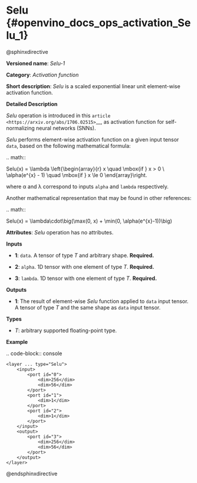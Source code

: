 # Selu {#openvino_docs_ops_activation_Selu_1}

@sphinxdirective

**Versioned name**: *Selu-1*

**Category**: *Activation function*

**Short description**: *Selu* is a scaled exponential linear unit element-wise activation function.

**Detailed Description**

*Selu* operation is introduced in this `article <https://arxiv.org/abs/1706.02515>`__, as activation function for self-normalizing neural networks (SNNs).

*Selu* performs element-wise activation function on a given input tensor ``data``, based on the following mathematical formula:

.. math::

   Selu(x) = \lambda \left\{\begin{array}{r} x \quad \mbox{if } x > 0 \\ \alpha(e^{x} - 1) \quad \mbox{if } x \le 0 \end{array}\right.

where α and λ correspond to inputs ``alpha`` and ``lambda`` respectively.

Another mathematical representation that may be found in other references:

.. math::

   Selu(x) = \lambda\cdot\big(\max(0, x) + \min(0, \alpha(e^{x}-1))\big)

**Attributes**: *Selu* operation has no attributes.

**Inputs**

* **1**: ``data``. A tensor of type *T* and arbitrary shape. **Required.**

* **2**: ``alpha``. 1D tensor with one element of type *T*. **Required.**

* **3**: ``lambda``. 1D tensor with one element of type *T*. **Required.**

**Outputs**

* **1**: The result of element-wise *Selu* function applied to ``data`` input tensor. A tensor of type *T* and the same shape as ``data`` input tensor.

**Types**

* *T*: arbitrary supported floating-point type.

**Example**

.. code-block:: console 

    <layer ... type="Selu">
        <input>
            <port id="0">
                <dim>256</dim>
                <dim>56</dim>
            </port>
            <port id="1">
                <dim>1</dim>
            </port>
            <port id="2">
                <dim>1</dim>
            </port>
        </input>
        <output>
            <port id="3">
                <dim>256</dim>
                <dim>56</dim>
            </port>
        </output>
    </layer>

@endsphinxdirective
